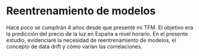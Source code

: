 # Reentrenamiento de modelos
Hace poco se cumplirán 4 años desde que presenté mi TFM. El objetivo era la predicción del precio de la luz en España a nivel horario. En el presente estudio, evidenciaré la necesidad de reentrenamiento de modelos, el concepto de data drift y cómo varían las correlaciones.